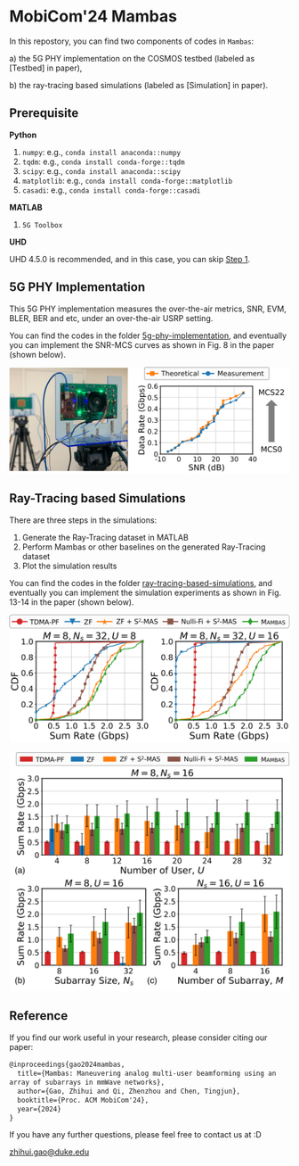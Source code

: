 # MobiCom'24 Mambas

In this repostory, you can find two components of codes in `Mambas`:

a) the 5G PHY implementation on the COSMOS testbed (labeled as [Testbed] in paper),

b) the ray-tracing based simulations (labeled as [Simulation] in paper).

## Prerequisite
**Python**
1. `numpy`: e.g., `conda install anaconda::numpy`
2. `tqdm`: e.g., `conda install conda-forge::tqdm`
3. `scipy`: e.g., `conda install anaconda::scipy`
4. `matplotlib`: e.g., `conda install conda-forge::matplotlib`
5. `casadi`: e.g., `conda install conda-forge::casadi`

**MATLAB**
1. `5G Toolbox`

**UHD**

UHD 4.5.0 is recommended, and in this case, you can skip [Step 1](./5g-phy-implementation).

## 5G PHY Implementation

This 5G PHY implementation measures the over-the-air metrics, SNR, EVM, BLER, BER and etc, under an over-the-air USRP setting. 

You can find the codes in the folder [5g-phy-implementation](./5g-phy-implementation), and eventually you can implement the SNR-MCS curves as shown in Fig. 8 in the paper (shown below).

![alt text](exp_sb2_rate_snr.png)

## Ray-Tracing based Simulations

There are three steps in the simulations:
1. Generate the Ray-Tracing dataset in MATLAB
2. Perform Mambas or other baselines on the generated Ray-Tracing dataset
3. Plot the simulation results

You can find the codes in the folder [ray-tracing-based-simulations](./ray-tracing-based-simulations), and eventually you can implement the simulation experiments as shown in Fig. 13-14 in the paper (shown below).

![alt text](sim-cdf-sum-rate-new.png)

![alt text](sim-bar-varying-param-new.png)

## Reference

If you find our work useful in your research, please consider citing our paper:

```console
@inproceedings{gao2024mambas,
  title={Mambas: Maneuvering analog multi-user beamforming using an array of subarrays in mmWave networks},
  author={Gao, Zhihui and Qi, Zhenzhou and Chen, Tingjun},
  booktitle={Proc. ACM MobiCom'24},
  year={2024}
}
```

If you have any further questions, please feel free to contact us at :D

zhihui.gao@duke.edu

